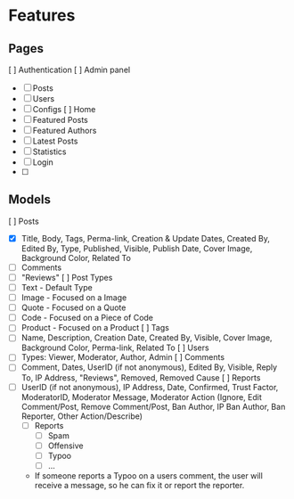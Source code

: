 # Features

## Pages
[ ] Authentication
[ ] Admin panel
  - [ ] Posts
  - [ ] Users
  - [ ] Configs
[ ] Home
  - [ ] Featured Posts
  - [ ] Featured Authors
  - [ ] Latest Posts
  - [ ] Statistics
  - [ ] Login
  - [ ]

## Models
[ ] Posts
  - [x] Title, Body, Tags, Perma-link, Creation & Update Dates, Created By,
      Edited By, Type, Published, Visible, Publish Date, Cover Image,
      Background Color, Related To
  - [ ] Comments
  - [ ] "Reviews"
[ ] Post Types
  - [ ] Text - Default Type
  - [ ] Image - Focused on a Image
  - [ ] Quote - Focused on a Quote
  - [ ] Code - Focused on a Piece of Code
  - [ ] Product - Focused on a Product
[ ] Tags
  - [ ] Name, Description, Creation Date, Created By, Visible, Cover Image,
        Background Color, Perma-link, Related To
[ ] Users
  - [ ] Types: Viewer, Moderator, Author, Admin
[ ] Comments
  - [ ] Comment, Dates, UserID (if not anonymous), Edited By, Visible,
        Reply To, IP Address, "Reviews", Removed, Removed Cause
[ ] Reports
- [ ] UserID (if not anonymous), IP Address, Date, Confirmed, Trust Factor,
      ModeratorID, Moderator Message, Moderator Action (Ignore, Edit
      Comment/Post, Remove Comment/Post, Ban Author, IP Ban Author, Ban
      Reporter, Other Action/Describe)
  - [ ] Reports
    - [ ] Spam
    - [ ] Offensive
    - [ ] Typoo
    - [ ] ...
  - If someone reports a Typoo on a users comment, the user will receive a
    message, so he can fix it or report the reporter.
